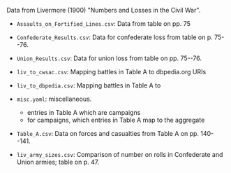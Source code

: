 Data from Livermore (1900) "Numbers and Losses in the Civil War".

- `Assaults_on_Fortified_Lines.csv`: Data from table on pp. 75
- `Confederate_Results.csv`: Data for confederate loss from table on p. 75--76.
- `Union_Results.csv`: Data for union loss from table on pp. 75--76.
- `liv_to_cwsac.csv`: Mapping battles in Table A to dbpedia.org URIs
- `liv_to_dbpedia.csv`: Mapping battles in Table A to
- `misc.yaml`: miscellaneous.

  - entries in Table A which are campaigns
  - for campaigns, which entries in Table A map to the aggregate

- `Table_A.csv`: Data on forces and casualties from Table A on pp. 140--141.
- `liv_army_sizes.csv`: Comparison of number on rolls in Confederate and Union armies; table on p. 47.

